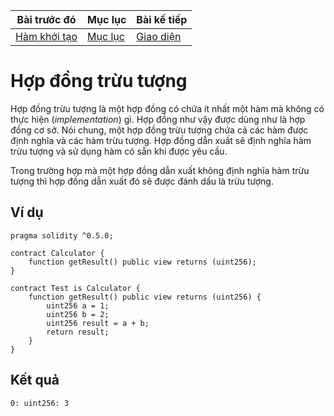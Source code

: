 |Bài trước đó|Mục lục|Bài kế tiếp|
|---|---|---|
|[Hàm khởi tạo](33_Constructors.md)|[Mục lục](README.md)|[Giao diện](35_Interfaces.md)|

# Hợp đồng trừu tượng

Hợp đồng trừu tượng là một hợp đồng có chứa ít nhất một hàm mà không có thực hiện (*implementation*) gì. Hợp đồng như vậy được dùng như là hợp đồng cơ sở. Nói chung, một hợp đồng trừu tượng chứa cả các hàm được định nghĩa và các hàm trừu tượng. Hợp đồng dẫn xuất sẽ định nghĩa hàm trừu tượng và sử dụng hàm có sẵn khi được yêu cầu.

Trong trường hợp mà một hợp đồng dẫn xuất không định nghĩa hàm trừu tượng thì hợp đồng dẫn xuất đó sẽ được đánh dấu là trừu tượng.

## Ví dụ

```solidity
pragma solidity ^0.5.0;

contract Calculator {
    function getResult() public view returns (uint256);
}

contract Test is Calculator {
    function getResult() public view returns (uint256) {
        uint256 a = 1;
        uint256 b = 2;
        uint256 result = a + b;
        return result;
    }
}
```

## Kết quả

```
0: uint256: 3
```
